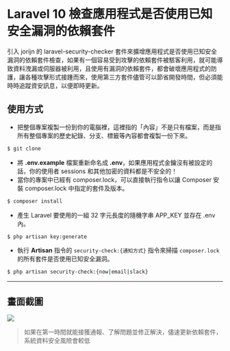 # Laravel 10 檢查應用程式是否使用已知安全漏洞的依賴套件

引入 jorijn 的 laravel-security-checker 套件來擴增應用程式是否使用已知安全漏洞的依賴套件檢查，如果有一個容易受到攻擊的依賴套件被駭客利用，就可能導致資料洩漏或伺服器被利用，且使用有漏洞的依賴套件，都會破壞應用程式的防護，讓各種攻擊形式接踵而來，使用第三方套件儘管可以節省開發時間，但必須能時時追蹤資安訊息，以便即時更新。

## 使用方式
- 把整個專案複製一份到你的電腦裡，這裡指的「內容」不是只有檔案，而是指所有整個專案的歷史紀錄、分支、標籤等內容都會複製一份下來。
```sh
$ git clone
```
- 將 __.env.example__ 檔案重新命名成 __.env__，如果應用程式金鑰沒有被設定的話，你的使用者 sessions 和其他加密的資料都是不安全的！
- 當你的專案中已經有 composer.lock，可以直接執行指令以讓 Composer 安裝 composer.lock 中指定的套件及版本。
```sh
$ composer install
```
- 產生 Laravel 要使用的一組 32 字元長度的隨機字串 APP_KEY 並存在 .env 內。
```sh
$ php artisan key:generate
```
- 執行 __Artisan__ 指令的 `security-check:{通知方式}` 指令來掃描 `composer.lock` 的所有套件是否使用已知安全漏洞。
```sh
$ php artisan security-check:{now|email|slack}
```

----

## 畫面截圖
![](https://i.imgur.com/oswxpa5.png)
> 如果在第一時間就能接獲通報、了解問題並修正解決，儘速更新依賴套件，系統資料安全風險會較低
